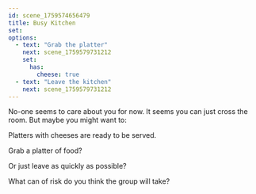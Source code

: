 ```yaml
---
id: scene_1759574656479
title: Busy Kitchen
set:
options:
  - text: "Grab the platter"
    next: scene_1759579731212
    set:
      has:
        cheese: true
  - text: "Leave the kitchen"
    next: scene_1759579731212
---
```


No-one seems to care about you for now. It seems you can just cross the room.
But maybe you might want to:

Platters with cheeses are ready to be served.

Grab a platter of food?

Or just leave as quickly as possible? 

What can of risk do you think the group will take?